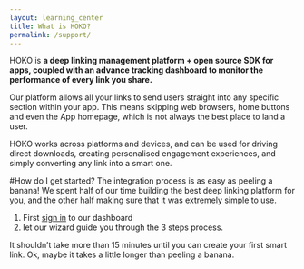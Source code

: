 ```yaml
---
layout: learning_center
title: What is HOKO?
permalink: /support/
---
```


HOKO is **a deep linking management platform + open source SDK for apps, coupled with an advance tracking dashboard to monitor the performance of every link you share.**

Our platform allows all your links to send users straight into any specific section within your app. This means skipping web browsers, home buttons and even the App homepage, which is not always the best place to land a user.
  
HOKO works across platforms and devices, and can be used for driving direct downloads, creating personalised engagement experiences, and simply converting any link into a smart one.

#How do I get started?
The integration process is as easy as peeling a banana! We spent half of our time building the best deep linking platform for you, and the other half making sure that it was extremely simple to use.
  
1. First [sign in](https://hokolinks.com/applications "Sign in to HOKO") to our dashboard
2. let our wizard guide you through the 3 steps process.
  
It shouldn’t take more than 15 minutes until you can create your first smart link. Ok, maybe it takes a little longer than peeling a banana.